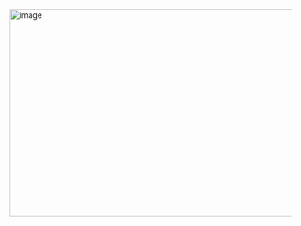 <img width="907" height="370" alt="image" src="https://github.com/user-attachments/assets/429b6f18-18b3-4c7f-9b78-2345c53cec0c" />

